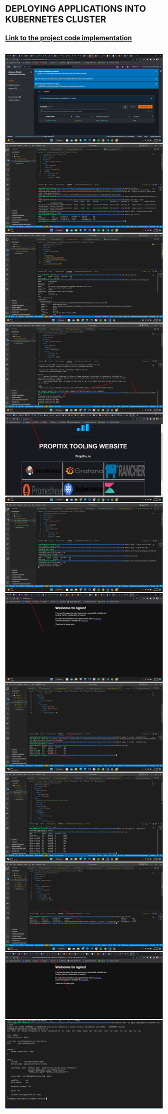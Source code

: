 # DEPLOYING APPLICATIONS INTO KUBERNETES CLUSTER
## **[Link to the project code implementation](https://github.com/Kachi79/K8s_Project)**
#
![](./img/1.cluster_setup.jpg)
![](./img/2.tooling-service.jpg)
![](./img/3.tooling-pod.jpg)
![](./img/4.tooling-port-forward.jpg)
![](./img/5.tooling-site.jpg)
![](./img/6.nginx-setup.jpg)
![](./img/7.nginx.jpg)
![](./img/8.replicas.jpg)
![](./img/9.replication.jpg)
![](./img/10.lb.jpg)
![](./img/11.lb-access.jpg)
![](./img/12.nginx.jpg)
